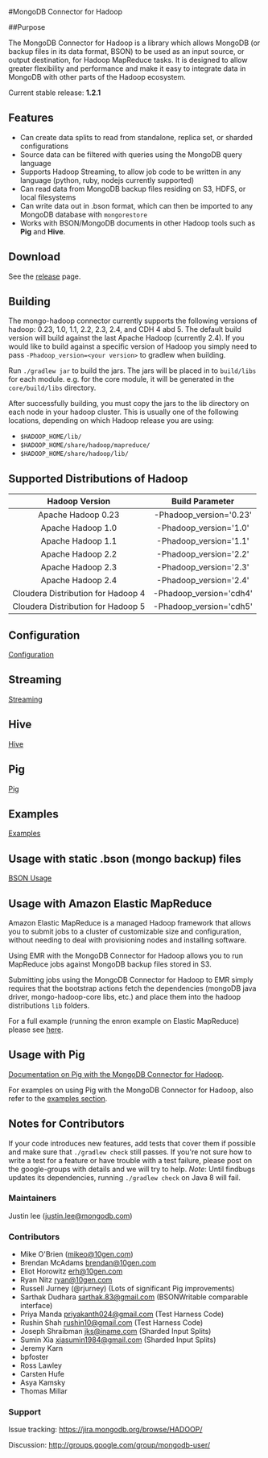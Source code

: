 #MongoDB Connector for Hadoop

##Purpose

The MongoDB Connector for Hadoop is a library which allows MongoDB (or backup files in its data format, BSON) to be used as an input source, or output destination, for Hadoop MapReduce tasks. It is designed to allow greater flexibility and performance and make it easy to integrate data in MongoDB with other parts of the Hadoop ecosystem.

Current stable release: **1.2.1**

## Features

* Can create data splits to read from standalone, replica set, or sharded configurations
* Source data can be filtered with queries using the MongoDB query language
* Supports Hadoop Streaming, to allow job code to be written in any language (python, ruby, nodejs currently supported)
* Can read data from MongoDB backup files residing on S3, HDFS, or local filesystems
* Can write data out in .bson format, which can then be imported to any MongoDB database with `mongorestore`
* Works with BSON/MongoDB documents in other Hadoop tools such as **Pig** and **Hive**.

## Download
See the [release](https://github.com/mongodb/mongo-hadoop/releases) page.

## Building

The mongo-hadoop connector currently supports the following versions of hadoop:  0.23, 1.0, 1.1, 2.2, 2.3, 2.4, 
and CDH 4 abd 5.  The default build version will build against the last Apache Hadoop (currently 2.4).  If you would like to build 
against a specific version of Hadoop you simply need to pass `-Phadoop_version=<your version>` to gradlew when building.

Run `./gradlew jar` to build the jars.  The jars will be placed in to `build/libs` for each module.  e.g. for the core module, 
it will be generated in the `core/build/libs` directory.

After successfully building, you must copy the jars to the lib directory on each node in your hadoop cluster. This is usually one of the
following locations, depending on which Hadoop release you are using:

* `$HADOOP_HOME/lib/`
* `$HADOOP_HOME/share/hadoop/mapreduce/`
* `$HADOOP_HOME/share/hadoop/lib/`

## Supported Distributions of Hadoop

| Hadoop Version                       | Build Parameter         |
| :----------------------------------: | :---------------------: |
| Apache Hadoop 0.23                   | -Phadoop_version='0.23' |
| Apache Hadoop 1.0                    | -Phadoop_version='1.0'  |
| Apache Hadoop 1.1                    | -Phadoop_version='1.1'  |
| Apache Hadoop 2.2                    | -Phadoop_version='2.2'  |
| Apache Hadoop 2.3                    | -Phadoop_version='2.3'  |
| Apache Hadoop 2.4                    | -Phadoop_version='2.4'  |
| Cloudera Distribution for Hadoop 4   | -Phadoop_version='cdh4' |
| Cloudera Distribution for Hadoop 5   | -Phadoop_version='cdh5' |

## Configuration

[Configuration](CONFIG.md)

## Streaming

[Streaming](streaming/README.md)

## Hive

[Hive](hive/README.md)

## Pig

[Pig](pig/README.md)

## Examples

[Examples](examples/README.md)

## Usage with static .bson (mongo backup) files

[BSON Usage](BSON_README.md)

## Usage with Amazon Elastic MapReduce

Amazon Elastic MapReduce is a managed Hadoop framework that allows you to submit jobs to a cluster of customizable size and configuration,
without needing to deal with provisioning nodes and installing software.

Using EMR with the MongoDB Connector for Hadoop allows you to run MapReduce jobs against MongoDB backup files stored in S3.

Submitting jobs using the MongoDB Connector for Hadoop to EMR simply requires that the bootstrap actions fetch the dependencies (mongoDB 
java driver, mongo-hadoop-core libs, etc.) and place them into the hadoop distributions `lib` folders.

For a full example (running the enron example on Elastic MapReduce) please see [here](examples/elastic-mapreduce/README.md).

## Usage with Pig

[Documentation on Pig with the MongoDB Connector for Hadoop](pig/README.md).

For examples on using Pig with the MongoDB Connector for Hadoop, also refer to the [examples section](examples/README.md).

## Notes for Contributors

If your code introduces new features, add tests that cover them if possible and make sure that `./gradlew check` still passes.
If you're not sure how to write a test for a feature or have trouble with a test failure, please post on the google-groups with details 
and we will try to help.  _Note_: Until findbugs updates its dependencies, running `./gradlew check` on Java 8 will fail.

### Maintainers
Justin lee (justin.lee@mongodb.com)

### Contributors
* Mike O'Brien (mikeo@10gen.com)
* Brendan McAdams brendan@10gen.com
* Eliot Horowitz erh@10gen.com
* Ryan Nitz ryan@10gen.com
* Russell Jurney (@rjurney) (Lots of significant Pig improvements)
* Sarthak Dudhara sarthak.83@gmail.com (BSONWritable comparable interface)
* Priya Manda priyakanth024@gmail.com (Test Harness Code)
* Rushin Shah rushin10@gmail.com (Test Harness Code)
* Joseph Shraibman jks@iname.com (Sharded Input Splits)
* Sumin Xia xiasumin1984@gmail.com (Sharded Input Splits)
* Jeremy Karn
* bpfoster
* Ross Lawley
* Carsten Hufe
* Asya Kamsky
* Thomas Millar

### Support

Issue tracking: https://jira.mongodb.org/browse/HADOOP/

Discussion: http://groups.google.com/group/mongodb-user/